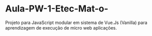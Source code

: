 # Aula-PW-1-Etec-Mat-o-
Projeto para JavaScript modular em sistema de Vue.Js (Vanilla) para aprendizagem de execução de micro web aplicações.

